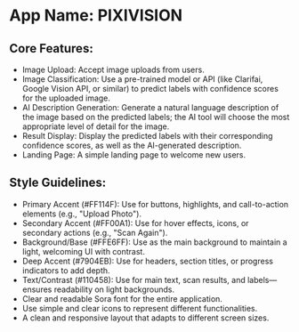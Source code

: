 # **App Name**: PIXIVISION

## Core Features:

- Image Upload: Accept image uploads from users.
- Image Classification: Use a pre-trained model or API (like Clarifai, Google Vision API, or similar) to predict labels with confidence scores for the uploaded image.
- AI Description Generation: Generate a natural language description of the image based on the predicted labels; the AI tool will choose the most appropriate level of detail for the image.
- Result Display: Display the predicted labels with their corresponding confidence scores, as well as the AI-generated description.
- Landing Page: A simple landing page to welcome new users.

## Style Guidelines:

- Primary Accent (#FF114F): Use for buttons, highlights, and call-to-action elements (e.g., "Upload Photo").
- Secondary Accent (#FF00A1): Use for hover effects, icons, or secondary actions (e.g., "Scan Again").
- Background/Base (#FFE6FF): Use as the main background to maintain a light, welcoming UI with contrast.
- Deep Accent (#7904EB): Use for headers, section titles, or progress indicators to add depth.
- Text/Contrast (#110458): Use for main text, scan results, and labels—ensures readability on light backgrounds.
- Clear and readable Sora font for the entire application.
- Use simple and clear icons to represent different functionalities.
- A clean and responsive layout that adapts to different screen sizes.